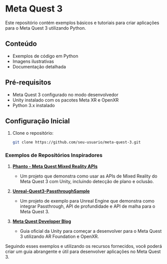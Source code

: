 # Meta Quest 3

Este repositório contém exemplos básicos e tutoriais para criar aplicações para o Meta Quest 3 utilizando Python.

## Conteúdo
- Exemplos de código em Python
- Imagens ilustrativas
- Documentação detalhada

## Pré-requisitos
- Meta Quest 3 configurado no modo desenvolvedor
- Unity instalado com os pacotes Meta XR e OpenXR
- Python 3.x instalado

## Configuração Inicial
1. Clone o repositório:
   ```bash
   git clone https://github.com/seu-usuario/meta-quest-3.git


### Exemplos de Repositórios Inspiradores

1. **[Phanto - Meta Quest Mixed Reality APIs](https://github.com/oculus-samples/Unity-Phanto)**
   - Um projeto que demonstra como usar as APIs de Mixed Reality do Meta Quest 3 com Unity, incluindo detecção de plano e oclusão.

2. **[Unreal-Quest3-PassthroughSample](https://github.com/ayushanbhore/Unreal-Quest3-PassthroughSample)**
   - Um projeto de exemplo para Unreal Engine que demonstra como integrar Passthrough, API de profundidade e API de malha para o Meta Quest 3.

3. **[Meta Quest Developer Blog](https://blog.unity.com/technology/get-started-developing-for-meta-quest-3-with-unity)**
   - Guia oficial da Unity para começar a desenvolver para o Meta Quest 3 utilizando AR Foundation e OpenXR.

Seguindo esses exemplos e utilizando os recursos fornecidos, você poderá criar um guia abrangente e útil para desenvolver aplicações no Meta Quest 3.

